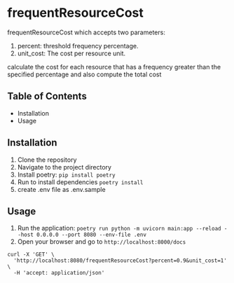 # frequentResourceCost 

frequentResourceCost which accepts two parameters:

1. percent: threshold frequency percentage.
2. unit_cost: The cost per resource unit.

calculate the cost for each resource that has a frequency greater than the specified percentage and also compute the total cost

## Table of Contents
- Installation
- Usage


## Installation
1. Clone the repository
2. Navigate to the project directory
3. Install poetry: `pip install poetry`
4. Run to install dependencies `poetry install`
5. create .env file as .env.sample

## Usage
1. Run the application: `poetry run python -m uvicorn main:app --reload --host 0.0.0.0 --port 8080 --env-file .env`
2. Open your browser and go to `http://localhost:8000/docs`





```
curl -X 'GET' \
  'http://localhost:8080/frequentResourceCost?percent=0.9&unit_cost=1' \
  -H 'accept: application/json'
```


